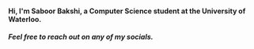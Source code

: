 <h4> Hi, I'm Saboor Bakshi, a Computer Science student at the University of Waterloo. </h4>
<h5> Feel free to reach out on any of my socials. </h5>
